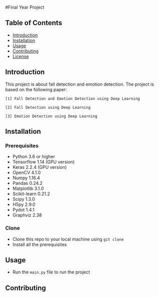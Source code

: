 #Final Year Project

<!-- Final year project about fall detection and emotion detection -->

## Table of Contents

- [Introduction](#introduction)
- [Installation](#installation)
- [Usage](#usage)
- [Contributing](#contributing)
- [License](#license)

## Introduction

This project is about fall detection and emotion detection. The project is based on the following paper:

    [1] Fall Detection and Emotion Detection using Deep Learning

    [2] Fall Detection using Deep Learning

    [3] Emotion Detection using Deep Learning

## Installation

### Prerequisites

- Python 3.6 or higher
- Tensorflow 1.14 (GPU version)
- Keras 2.2.4 (GPU version)
- OpenCV 4.1.0
- Numpy 1.16.4
- Pandas 0.24.2
- Matplotlib 3.1.0
- Scikit-learn 0.21.2
- Scipy 1.3.0
- H5py 2.9.0
- Pydot 1.4.1
- Graphviz 2.38

### Clone

- Clone this repo to your local machine using `git clone`
- Install all the prerequisites

## Usage

- Run the `main.py` file to run the project

## Contributing
